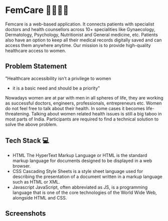 
# FemCare 👩‍⚕️💁‍♀️
Femcare is a web-based application. It connects patients with specialist doctors and health counsellors across 10+ specialities like Gynaecology, Dermatology, Psychology, Nutritionist and General medicine, etc. Patients also have an option to keep all their medical records digitally saved and can access them anywhere anytime. Our mission is to provide high-quality healthcare access to women.

## Problem Statement
"Healthcare accessibility isn’t a privilege to women
- it is a basic need and should be a priority”

Nowadays women are at par with men in all spheres of life, they are working as
successful doctors, engineers, professionals, entrepreneurs etc. Women do not feel free
to talk about their health. In some cases it becomes life-threatening. Talking about
women related health issues is still a big taboo in most parts of India. Participants are
required to find a technical solution to solve the above problem.
## Tech Stack 💻
- HTML
The HyperText Markup Language or HTML is the standard markup language for documents designed to be displayed in a web browser.
- CSS
Cascading Style Sheets is a style sheet language used for describing the presentation of a document written in a markup language such as HTML or XML.
- Javascript
JavaScript, often abbreviated as JS, is a programming language that is one of the core technologies of the World Wide Web, alongside HTML and CSS. 

## Screenshots
